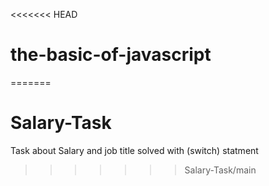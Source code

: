 <<<<<<< HEAD
# the-basic-of-javascript
=======
# Salary-Task
Task about Salary and job title solved with (switch) statment
>>>>>>> Salary-Task/main
